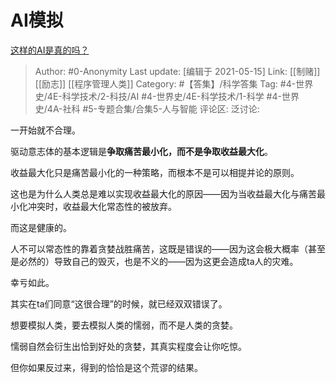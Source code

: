 # AI模拟
[这样的AI是真的吗？](https://www.zhihu.com/question/448931860/answer/1777048791)

> Author: #0-Anonymity
> Last update: [编辑于 2021-05-15]
> Link: [[制赌]] [[励志]] [[程序管理人类]]
> Category: #【答集】/科学答集
> Tag: #4-世界史/4E-科学技术/2-科技/AI #4-世界史/4E-科学技术/1-科学 #4-世界史/4A-社科 #5-专题合集/合集5-人与智能
> 评论区:
> 泛讨论:

一开始就不合理。

驱动意志体的基本逻辑是**争取痛苦最小化，而不是争取收益最大化**。

收益最大化只是痛苦最小化的一种策略，而根本不是可以相提并论的原则。

这也是为什么人类总是难以实现收益最大化的原因——因为当收益最大化与痛苦最小化冲突时，收益最大化常态性的被放弃。

而这是健康的。

人不可以常态性的靠着贪婪战胜痛苦，这既是错误的——因为这会极大概率（甚至是必然的）导致自己的毁灭，也是不义的——因为这更会造成ta人的灾难。

幸亏如此。

其实在ta们同意“这很合理”的时候，就已经双双错误了。

想要模拟人类，要去模拟人类的懦弱，而不是人类的贪婪。

懦弱自然会衍生出恰到好处的贪婪，其真实程度会让你吃惊。

但你如果反过来，得到的恰恰是这个荒谬的结果。
